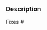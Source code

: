 <!-- These comments are hidden when you submit the pull request, so you do not need to remove them!
Please be sure to check out our contributing guidelines, https://github.com/sunpy/sunpy/blob/master/CONTRIBUTING.rst.
Please be sure to check out our code of conduct, https://github.com/sunpy/sunpy/blob/master/CODE_OF_CONDUCT.rst. -->

<!-- Please just have a quick search on GitHub to see if a similar pull request has already been posted.
We have old closed pull requests that might provide useful code or ideas that directly tie in with your pull request. -->

<!-- We have several automatic features that run when a pull request is open.
They can appear daunting but do not worry about them!
We have a brief explanation of them in the documentation, https://docs.sunpy.org/en/latest/dev_guide/pr_review_procedure.html#continuous-integration. -->

### Description
<!-- Provide a general description of what your pull request does. -->

<!-- If the pull request closes any open issues you can add this.
If you replace <Issue Number> with a number GitHub will automatically link it.
If it doesn't, please remove the following line. -->

Fixes #<Issue Number>
